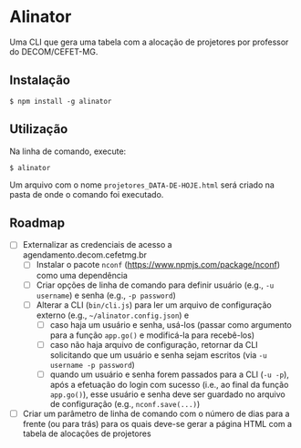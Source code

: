 # Alinator

Uma CLI que gera uma tabela com a alocação de projetores por professor do
DECOM/CEFET-MG.

## Instalação

```
$ npm install -g alinator
```

## Utilização

Na linha de comando, execute:

```
$ alinator
```

Um arquivo com o nome `projetores_DATA-DE-HOJE.html` será criado na pasta
de onde o comando foi executado.

## Roadmap

- [ ] Externalizar as credenciais de acesso a agendamento.decom.cefetmg.br
  - [ ] Instalar o pacote `nconf` (https://www.npmjs.com/package/nconf) como uma dependência
  - [ ] Criar opções de linha de comando para definir usuário (e.g., `-u username`) e senha (e.g., `-p password`)
  - [ ] Alterar a CLI (`bin/cli.js`) para ler um arquivo de configuração externo (e.g., `~/alinator.config.json`) e
    - [ ] caso haja um usuário e senha, usá-los (passar como argumento para a função `app.go()` e modificá-la para recebê-los) 
    - [ ] caso não haja arquivo de configuração, retornar da CLI solicitando que um usuário e senha sejam escritos (via `-u username -p password`)
    - [ ] quando um usuário e senha forem passados para a CLI (`-u -p`), após a efetuação do login com sucesso (i.e., ao final da função `app.go()`), esse usuário e senha deve ser guardado no arquivo de configuração (e.g., `nconf.save(...)`)
- [ ] Criar um parâmetro de linha de comando com o número de dias para a frente (ou para trás) para os quais deve-se gerar a página HTML com a tabela de alocações de projetores
